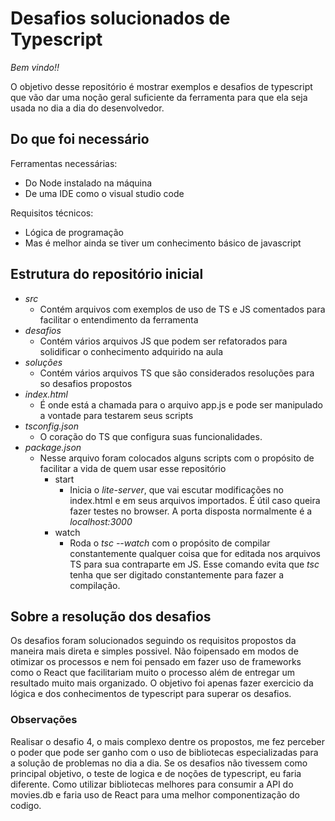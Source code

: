 # Desafios solucionados de Typescript
  
*Bem vindo!!*

O objetivo desse repositório é mostrar exemplos e desafios de typescript que vão dar uma noção geral suficiente da ferramenta para que ela seja usada no dia a dia do desenvolvedor.
  
## Do que foi necessário
Ferramentas necessárias:  
* Do Node instalado na máquina
* De uma IDE como o visual studio code  

Requisitos técnicos:  
* Lógica de programação
* Mas é melhor ainda se tiver um conhecimento básico de javascript  

## Estrutura do repositório inicial
* *src* 
    * Contém arquivos com exemplos de uso de TS e JS comentados para facilitar o entendimento da ferramenta
* *desafios*
    * Contém vários arquivos JS que podem ser refatorados para solidificar o conhecimento adquirido na aula
* *soluções*
    * Contém vários arquivos TS que são considerados resoluções para so desafios propostos
* *index.html*
    * É onde está a chamada para o arquivo app.js e pode ser manipulado a vontade para testarem seus scripts
* *tsconfig.json*
    * O coração do TS que configura suas funcionalidades.  
* *package.json*
    * Nesse arquivo foram colocados alguns scripts com o propósito de facilitar a vida de quem usar esse repositório
        * start
            * Inicia o *lite-server*, que vai escutar modificações no index.html e em seus arquivos importados. É útil caso queira fazer testes no browser. A porta disposta normalmente é a *localhost:3000*
        * watch  
            * Roda o *tsc --watch* com o propósito de compilar constantemente qualquer coisa que for editada nos arquivos TS para sua contraparte em JS. Esse comando evita que *tsc* tenha que ser digitado constantemente para fazer a compilação.  

## Sobre a resolução dos desafios
Os desafios foram solucionados seguindo os requisitos propostos da maneira mais direta e simples possivel. Não foipensado em modos de otimizar os processos e nem foi pensado em fazer uso de frameworks como o React que facilitariam muito o processo além de entregar um resultado muito mais organizado.
O objetivo foi apenas fazer exercicio da lógica e dos conhecimentos de typescript para superar os desafios.

### Observações
Realisar o desafio 4, o mais complexo dentre os propostos, me fez perceber o poder que pode ser ganho com o uso de bibliotecas especializadas para a solução de problemas no dia a dia. Se os desafios não tivessem como principal objetivo, o teste de logica e de noções de typescript, eu faria diferente.
Como utilizar bibliotecas melhores para consumir a API do movies.db e faria uso de React para uma melhor componentização do codigo.